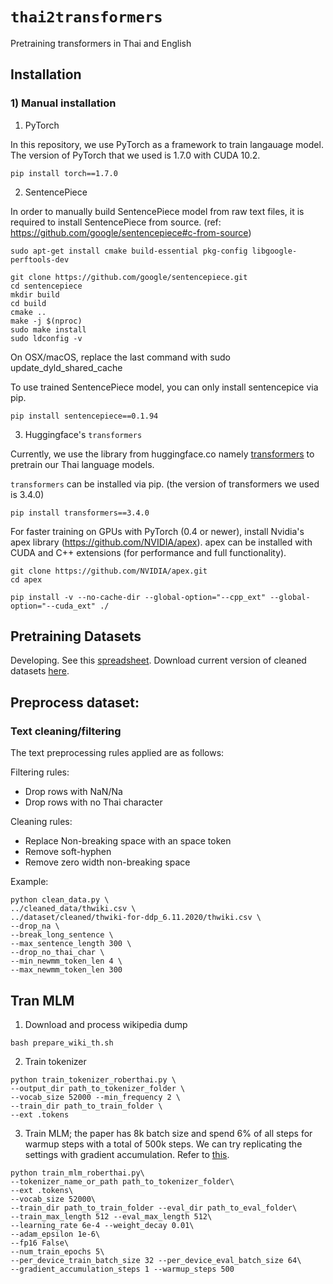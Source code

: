 # `thai2transformers`
Pretraining transformers in Thai and English



## Installation 

### 1) Manual installation

1) PyTorch

In this repository, we use PyTorch as a framework to train langauage model. The version of PyTorch that we used is 1.7.0 with CUDA 10.2.

```
pip install torch==1.7.0
```

2) SentencePiece

In order to manually build SentencePiece model from raw text files, it is required to install SentencePiece from source. (ref: https://github.com/google/sentencepiece#c-from-source)

```
sudo apt-get install cmake build-essential pkg-config libgoogle-perftools-dev

git clone https://github.com/google/sentencepiece.git
cd sentencepiece
mkdir build
cd build
cmake ..
make -j $(nproc)
sudo make install
sudo ldconfig -v
```
On OSX/macOS, replace the last command with sudo update_dyld_shared_cache


To use trained SentencePiece model, you can only install sentencepice via pip.

```
pip install sentencepiece==0.1.94
```


3) Huggingface's `transformers` 


Currently, we use the library from huggingface.co namely [transformers](https://github.com/huggingface/transformers) to pretrain our Thai language models.

`transformers` can be installed via pip. (the version of transformers we used is 3.4.0)

```
pip install transformers==3.4.0
```


For faster training on GPUs with PyTorch (0.4 or newer), install Nvidia's apex library (https://github.com/NVIDIA/apex). apex can be installed with CUDA and C++ extensions (for performance and full functionality).

```
git clone https://github.com/NVIDIA/apex.git
cd apex

pip install -v --no-cache-dir --global-option="--cpp_ext" --global-option="--cuda_ext" ./
```



## Pretraining Datasets

Developing. See this [spreadsheet](https://docs.google.com/spreadsheets/d/1lQ06FT2RvBE8twKzvXeSe4w5CHnU29f8ZWMUcJdmRks/edit?usp=sharing). Download current version of cleaned datasets [here](https://drive.google.com/file/d/1oF7_COZJqGdIaDGMNI1rKdDCOEzVoZHq/view?usp=sharing).


## Preprocess dataset:

### Text cleaning/filtering

The text preprocessing rules applied are as follows:

Filtering rules:
- Drop rows with NaN/Na
- Drop rows with no Thai character

Cleaning rules:
- Replace Non-breaking space with an space token
- Remove soft-hyphen
- Remove zero width non-breaking space

Example:
```
python clean_data.py \
../cleaned_data/thwiki.csv \
../dataset/cleaned/thwiki-for-ddp_6.11.2020/thwiki.csv \
--drop_na \
--break_long_sentence \
--max_sentence_length 300 \
--drop_no_thai_char \
--min_newmm_token_len 4 \
--max_newmm_token_len 300
```


## Tran MLM

1. Download and process wikipedia dump

```
bash prepare_wiki_th.sh
```

2. Train tokenizer

```
python train_tokenizer_roberthai.py \
--output_dir path_to_tokenizer_folder \
--vocab_size 52000 --min_frequency 2 \
--train_dir path_to_train_folder \
--ext .tokens

```

3. Train MLM; the paper has 8k batch size and spend 6% of all steps for warmup steps with a total of 500k steps. We can try replicating the settings with gradient accumulation. Refer to [this](https://arxiv.org/pdf/1907.11692.pdf).

```
python train_mlm_roberthai.py\
--tokenizer_name_or_path path_to_tokenizer_folder\
--ext .tokens\
--vocab_size 52000\
--train_dir path_to_train_folder --eval_dir path_to_eval_folder\
--train_max_length 512 --eval_max_length 512\
--learning_rate 6e-4 --weight_decay 0.01\
--adam_epsilon 1e-6\
--fp16 False\
--num_train_epochs 5\
--per_device_train_batch_size 32 --per_device_eval_batch_size 64\
--gradient_accumulation_steps 1 --warmup_steps 500
```